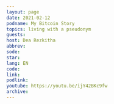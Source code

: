 ```yaml
---
layout: page
date: 2021-02-12
podname: My Bitcoin Story
topics: living with a pseudonym
guests: 
host: Dea Rezkitha
abbrev: 
sode: 
star: 
lang: EN
code: 
link: 
podlink: 
youtube: https://youtu.be/ijY42BKc9fw
archive: 
---
```

